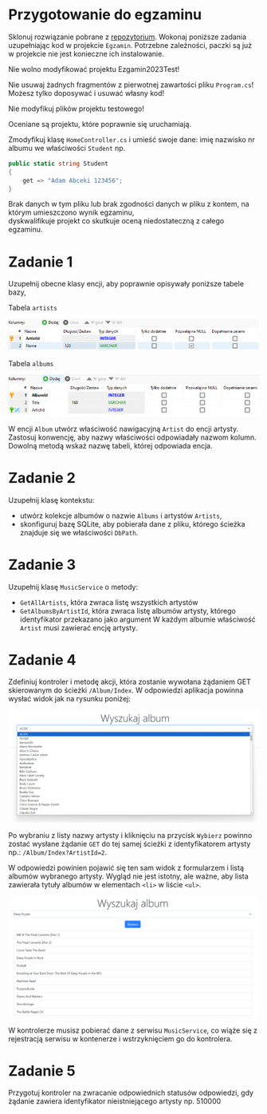 ﻿# Przygotowanie do egzaminu
Sklonuj rozwiązanie pobrane z [repozytorium](https://github.com/siwoncezary/wsei-aspnet-exam2023-sn.git). 
Wokonaj poniższe zadania uzupełniając kod w projekcie `Egzamin`. 
Potrzebne zależności, paczki są już w projekcie nie jest konieczne ich instalowanie.

Nie wolno modyfikować projektu Ezgamin2023Test! 

Nie usuwaj żadnych fragmentów z pierwotnej zawartości pliku `Program.cs`! Możesz tylko doposywać i usuwać własny kod!

Nie modyfikuj plików projektu testowego!

Oceniane są projektu, które poprawnie się uruchamiają.  

Zmodyfikuj klasę `HomeController.cs` i umieść swoje dane: imię nazwisko nr albumu we właściwości `Student` np.
```csharp
public static string Student
{
    get => "Adam Abceki 123456";
} 
```
Brak danych w tym pliku lub brak zgodności danych w pliku z kontem, na którym umieszczono wynik egzaminu,  
dyskwalifikuje projekt co skutkuje oceną niedostateczną z całego egzaminu.


# Zadanie 1
Uzupełnij obecne klasy encji, aby poprawnie opisywały poniższe tabele bazy, 

Tabela `artists` 

![artists](img_02.png)

Tabela `albums`

![albums](img_01.png)

W encji `Album` utwórz właściwość nawigacyjną `Artist` do encji artysty. 
Zastosuj konwencję, aby nazwy właściwości odpowiadały nazwom kolumn. Dowolną metodą wskaż nazwę tabeli, której odpowiada encja.

# Zadanie 2
Uzupełnij klasę kontekstu:
* utwórz kolekcje albumów o nazwie `Albums` i artystów `Artists`, 
* skonfiguruj bazę SQLite, aby pobierała dane z  pliku, którego ścieżka znajduje się we właściwości `DbPath`. 

# Zadanie 3
Uzupełnij klasę `MusicService` o metody:
- `GetAllArtists`, która zwraca listę wszystkich artystów
- `GetAlbumsByArtistId`, która zwraca listę albumów artysty, którego identyfikator przekazano jako argument 
W każdym albumie właściwość `Artist` musi zawierać encję artysty.

# Zadanie 4
Zdefiniuj kontroler i metodę akcji, która zostanie wywołana żądaniem GET skierowanym do ścieżki
`/Album/Index`. W odpowiedzi aplikacja powinna wysłać widok jak na rysunku poniżej:

![Formularz](img_03.png)

Po wybraniu z listy nazwy artysty i kliknięciu na przycisk `Wybierz` powinno zostać wysłane
żądanie `GET` do tej samej ścieżki z identyfikatorem artysty np.:
`/Album/Index?ArtistId=2`. 

W odpowiedzi powinien pojawić się ten sam widok z formularzem i listą albumów wybranego artysty.
Wygląd nie jest istotny, ale ważne, aby lista zawierała tytuły albumów w elementach `<li>` w liście `<ul>`. 

![Formularz z wynikami](img_04.png)

W kontrolerze musisz pobierać dane z serwisu `MusicService`, co wiąże się z rejestracją serwisu w kontenerze i wstrzyknięciem go do kontrolera. 

# Zadanie 5
Przygotuj kontroler na zwracanie odpowiednich statusów odpowiedzi, gdy żądanie zawiera identyfikator nieistniejącego artysty np. 510000

